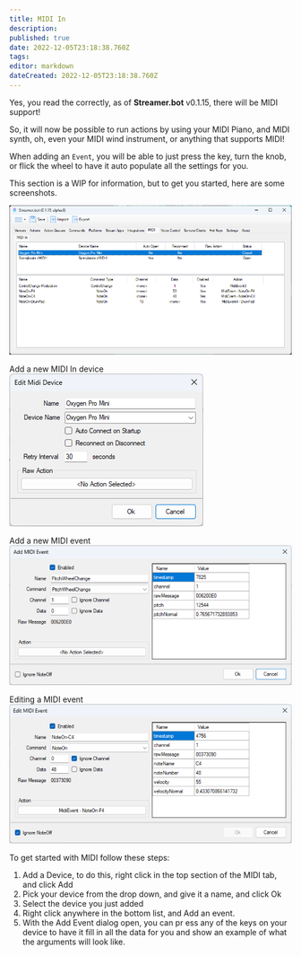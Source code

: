 ```yaml
---
title: MIDI In
description: 
published: true
date: 2022-12-05T23:18:38.760Z
tags: 
editor: markdown
dateCreated: 2022-12-05T23:18:38.760Z
---
```


Yes, you read the correctly, as of **Streamer.bot** v0.1.15, there will be MIDI support!

So, it will now be possible to run actions by using your MIDI Piano, and MIDI synth, oh, even your MIDI wind instrument, or anything that supports MIDI!

When adding an `Event`, you will be able to just press the key, turn the knob, or flick the wheel to have it auto populate all the settings for you.

This section is a WIP for information, but to get you started, here are some screenshots.

![midi-04.png](/midi/midi-04.png)

Add a new MIDI In device
![midi-01.png](/midi/midi-01.png)

Add a new MIDI event
![midi-03.png](/midi/midi-03.png)

Editing a MIDI event
![midi-02.png](/midi/midi-02.png)

To get started with MIDI follow these steps:

1. Add a Device, to do this, right click in the top section of the MIDI tab, and click Add
2. Pick your device from the drop down, and give it a name, and click Ok
3. Select the device you just added
4. Right click anywhere in the bottom list, and Add an event.
5. With the Add Event dialog open, you can pr
ess any of the keys on your device to have it fill in all the data for you and show an example of what the arguments will look like.

